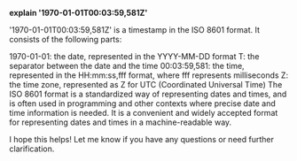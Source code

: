**explain '1970-01-01T00:03:59,581Z'**

'1970-01-01T00:03:59,581Z' is a timestamp in the ISO 8601 format. It consists of the following parts:

1970-01-01: the date, represented in the YYYY-MM-DD format
T: the separator between the date and the time
00:03:59,581: the time, represented in the HH:mm:ss,fff format, where fff represents milliseconds
Z: the time zone, represented as Z for UTC (Coordinated Universal Time)
The ISO 8601 format is a standardized way of representing dates and times, and is often used in programming and other contexts where precise date and time information is needed. It is a convenient and widely accepted format for representing dates and times in a machine-readable way.

I hope this helps! Let me know if you have any questions or need further clarification.